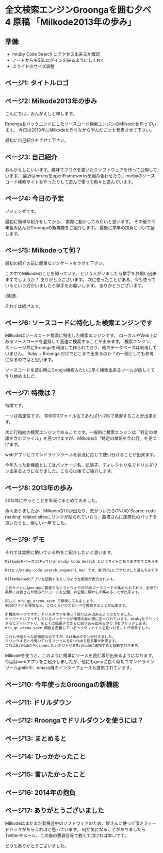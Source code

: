 # 全文検索エンジンGroongaを囲む夕べ 4 原稿 「Milkode2013年の歩み」

## 準備:

- mruby Code Search にアクセス出来るか確認
- ノートからもSSLログイン出来るようにしておく
- スライドのサイズ調整

## ページ1: タイトルロゴ

## ページ2: Milkode2013年の歩み
こんにちは、おんがえしと申します。

Rroongaをバックエンドにしたソースコード検索エンジンのMilkodeを作っています。
今日は2013年にMilkodeを作りながら学んだことを発表させて下さい。

最初に自己紹介をさせて下さい。

## ページ3: 自己紹介
おんがえしといいます。趣味でブログを書いたりソフトウェアを作って公開しています。
最近はmrubyをopenFrameworksを組み合わせたり、murbyのソースコード検索サイトを作ったりして遊んで使って色々と遊んでいます。

## ページ4: 今日の予定
アジェンダです。

最初に簡単な紹介をしてから、
実際に動かしてみたいと思います。
その後で今年組み込んだGroongaの新機能をご紹介します。
最後に来年の抱負について話します。

## ページ5: Milkodeって何？
最初の紹介の前に簡単なアンケートをさせて下さい。

この中でMilkodeのことを知っている、という人がいましたら挙手をお願い出来ますでしょうか？
ありがとうございます。
次に使ったことがある、今も使っているという方がいましたら挙手をお願いします。
ありがとうございます。

(感想)

それでは続けます。

## ページ6: ソースコードに特化した検索エンジンです
Milkodeはソースコード検索に特化した検索エンジンです。
ローカルやWeb上にあるソースコードを登録して高速に検索することが出来ます。
検索エンジン、ストレージ共にRroongaを利用して作られており、他のデータベースは利用していません。
Ruby + Rroonga だけでどこまで出来るのか？の一例としても参考になるのではと思います。

ソースコードを読む時にGoogle検索みたいに早く検索出来るツールが欲しくて作り始めました。

## ページ7: 特徴は？
特徴です。

一つは高速性です。 100000ファイル位であれば1〜2秒で検索することが出来ます。

次に行指向の検索エンジンであることです。一般的に検索エンジンは「特定の単語を含むファイル」を見つけますが、Milkodeは「特定の単語を含む行」を見つけます。 

webアプリとコマンドラインツールを状況に応じて使い分けることが出来ます。

今年入った新機能としてはパッケージ名、拡張子、ディレクトリ名でドリルダウン出来るようになりました。こちらは後でご紹介します。

## ページ8: 2013年の歩み
2013年にやっとことを年表にまとめてみました。

色々ありましたが、Milkodeの1.0が出たり、気がついたらGNUの'Source code reading' related sitesにリンクが貼られていたり、髙橋さんに国際化のパッチを頂いたりと、楽しい一年でした。

## ページ9: デモ
それでは実際に動いている所をご紹介したいと思います。

```demo.txt
Milkodeをベースに作っている mruby Code Search というサイトがありますのでこちらを使います。

http://mruby-code-search.ongaeshi.me/ です。後でURLにアクセスして遊んでみて下さい。

Milkodeのwebアプリを起動するとこのような画面が表示されます。

このサイトにはmrubyに関連するソフトウェアの95のソースコードが集められており、全部で4826ファイルあります。
実際には皆さんが読みたいコードを公開、非公開に関わらず集めることが出来ます。

試しに mrb_gc_arena_save で検索してみましょう。
4000ファイル程度なら、これくらいのスピードで検索することが出来ます。

新機能の一つですが、ドリルダウンを使って絞り込み出来るようになりました。
キーワードにマッチしているパッケージが関連の高い順に並べられています。mrubyをクリックしてみます。
するとディレクトリ、もしくは拡張子でさらに絞り込み出来るので.hをクリックします。
mrb_gc_arena_save 関数を定義しているヘッダファイルを見つけることが出来ました。

これも今回入った新機能なのですが、GitHubボタンが付きました。
クリックすると今開いているファイルをGitHubで見る事が出来ます。
これはGitHubからcloneしたレポジトリをMilkodeに追加すると自動で付きます。
```

Milkodeを使うと、このように簡単にソースを読む事が出来るようになります。
今回はwebアプリをご紹介しましたが、他にもgrepに良く似たコマンドラインツールgmilkや、emacs用のインターフェースも提供されています。

## ページ10: 今年使ったGroongaの新機能

## ページ11: ドリルダウン

## ページ12: Rroongaでドリルダウンを使うには？

## ページ13: まとめると

## ページ14: ひっかかったこと

## ページ15: 言いたかったこと

## ページ16: 2014年の抱負

## ページ17: ありがとうございました
Milkodeはまだまだ発展途中のソフトウェアのため、皆さんに使って頂きフィードバックがもらえればと思っています。
何か気になることがありましたらTwitterやメール、この後の懇親会等で教えて頂ければ幸いです。

どうもありがとうございました。

